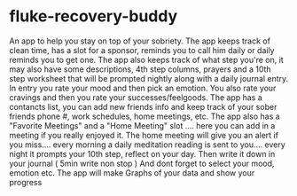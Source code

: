 # fluke-recovery-buddy
An app to help you stay on top of your sobriety. The app keeps track of clean time, has a slot for a sponsor, reminds you to call him daily or daily reminds you to get one. The app also keeps track of what step you're on, it may also have some descriptions, 4th step columns, prayers and a 10th step worksheet that will be prompted nightly along with a daily journal entry. In entry you rate your mood and then pick an emotion. You also rate your cravings and then you rate your successes/feelgoods. The app has a contancts list, you can add new friends info and keep track of your sober friends phone #, work schedules, home meetings, etc. The app also has a "Favorite Meetings" and a "Home Meeting" slot .... here you can add in a meeting if you really enjoyed it. The home meeting will give you an  alert if you miss.... every morning a daily meditation reading is sent to you.... every night it prompts your 10th step, reflect on your day. Then write it down in your journal ( 5min write non stop ) And dont forget to select your mood, emotion etc. The app will make Graphs of your data and show your progress
